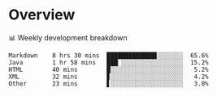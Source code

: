 # Overview

📊 Weekly development breakdown

```text
Markdown    8 hrs 30 mins  █████████████▊░░░░░░░  65.6%
Java        1 hr 58 mins   ███▏░░░░░░░░░░░░░░░░░  15.2%
HTML        40 mins        █░░░░░░░░░░░░░░░░░░░░   5.2%
XML         32 mins        ▊░░░░░░░░░░░░░░░░░░░░   4.2%
Other       23 mins        ▋░░░░░░░░░░░░░░░░░░░░   3.0%
```